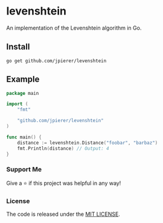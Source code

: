 # levenshtein

An implementation of the Levenshtein algorithm in Go.

## Install

    go get github.com/jpierer/levenshtein

## Example

```go
package main

import (
	"fmt"

	"github.com/jpierer/levenshtein"
)

func main() {
	distance := levenshtein.Distance("foobar", "barbaz")
	fmt.Println(distance) // Output: 4
}

```

### Support Me

Give a ⭐ if this project was helpful in any way!

### License

The code is released under the [MIT LICENSE](/LICENSE).
